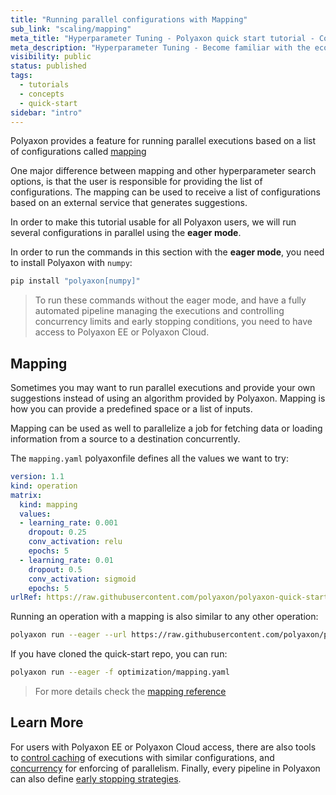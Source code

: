 ```yaml
---
title: "Running parallel configurations with Mapping"
sub_link: "scaling/mapping"
meta_title: "Hyperparameter Tuning - Polyaxon quick start tutorial - Core Concepts"
meta_description: "Hyperparameter Tuning - Become familiar with the ecosystem of Polyaxon tools with a top-level overview and useful links to get you started."
visibility: public
status: published
tags:
  - tutorials
  - concepts
  - quick-start
sidebar: "intro"
---
```


Polyaxon provides a feature for running parallel executions based on a list of configurations called [mapping](/docs/automation/mapping/)

One major difference between mapping and other hyperparameter search options, is that the user is responsible for providing the list of configurations.
The mapping can be used to receive a list of configurations based on an external service that generates suggestions. 

In order to make this tutorial usable for all Polyaxon users, 
we will run several configurations in parallel using the **eager mode**.

In order to run the commands in this section with the **eager mode**, you need to install Polyaxon with `numpy`:

```bash
pip install "polyaxon[numpy]"
```

> To run these commands without the eager mode, and have a fully automated pipeline managing the executions and controlling concurrency limits and early stopping conditions, you need to have access to Polyaxon EE or Polyaxon Cloud.

## Mapping

Sometimes you may want to run parallel executions and provide your own suggestions instead of using an algorithm provided by Polyaxon.
Mapping is how you can provide a predefined space or a list of inputs.

Mapping can be used as well to parallelize a job for fetching data or loading information from a source to a destination concurrently.

The `mapping.yaml` polyaxonfile defines all the values we want to try:

```yaml
version: 1.1
kind: operation
matrix:
  kind: mapping
  values:
  - learning_rate: 0.001
    dropout: 0.25
    conv_activation: relu
    epochs: 5
  - learning_rate: 0.01
    dropout: 0.5
    conv_activation: sigmoid
    epochs: 5
urlRef: https://raw.githubusercontent.com/polyaxon/polyaxon-quick-start/master/experimentation/typed.yaml
```

Running an operation with a mapping is also similar to any other operation:

```bash
polyaxon run --eager --url https://raw.githubusercontent.com/polyaxon/polyaxon-quick-start/master/optimization/mapping.yaml
```

If you have cloned the quick-start repo, you can run:

```bash
polyaxon run --eager -f optimization/mapping.yaml
```

> For more details check the [mapping reference](/docs/automation/mapping/)

## Learn More


For users with Polyaxon EE or Polyaxon Cloud access,
there are also tools to [control caching](/docs/automation/helpers/cache/) of executions with similar configurations,
and [concurrency](/docs/automation/helpers/concurrency/) for enforcing of parallelism.
Finally, every pipeline in Polyaxon can also define [early stopping strategies](/docs/automation/helpers/early-stopping/).
